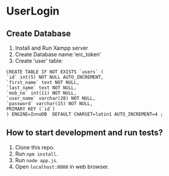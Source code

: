 # UserLogin

## Create Database

1. Install and Run Xampp server
2. Create Database name:'erc_token'
3. Create 'user' table:

  ```
  CREATE TABLE IF NOT EXISTS `users` (
  `id` int(5) NOT NULL AUTO_INCREMENT,
  `first_name` text NOT NULL,
  `last_name` text NOT NULL,
  `mob_no` int(11) NOT NULL,
  `user_name` varchar(20) NOT NULL,
  `password` varchar(15) NOT NULL,
  PRIMARY KEY (`id`)
) ENGINE=InnoDB  DEFAULT CHARSET=latin1 AUTO_INCREMENT=4 ;
  ```


## How to start development and run tests?

1. Clone this repo.
1. Run `npm install`.
1. Run `node app.js`.
1. Open `localhost:8080` in web browser.
